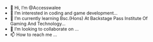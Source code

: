 - 👋 Hi, I’m @Accesswalee
- 👀 I’m interested in coding and game development...
- 🌱 I’m currently learning Bsc.(Hons) At Backstage Pass Institute Of Gaming And Technology...
- 💞️ I’m looking to collaborate on ...
- 📫 How to reach me ...

<!---
Accesswalee/Accesswalee is a ✨ special ✨ repository because its `README.md` (this file) appears on your GitHub profile.
You can click the Preview link to take a look at your changes.
--->

